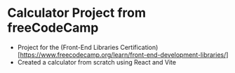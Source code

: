 # Calculator Project from freeCodeCamp

- Project for the (Front-End Libraries Certification)[https://www.freecodecamp.org/learn/front-end-development-libraries/]
- Created a calculator from scratch using React and Vite
